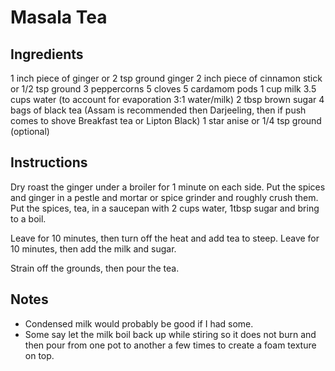 # Masala Tea

## Ingredients

1 inch piece of ginger or 2 tsp ground ginger
2 inch piece of cinnamon stick or 1/2 tsp ground
3 peppercorns
5 cloves
5 cardamom pods
1 cup milk
3.5 cups water (to account for evaporation 3:1 water/milk)
2 tbsp brown sugar
4 bags of black tea (Assam is recommended then Darjeeling, then if push comes to shove Breakfast tea or Lipton Black)
1 star anise or 1/4 tsp ground (optional)

## Instructions

Dry roast the ginger under a broiler for 1 minute on each side. Put the spices and ginger in a pestle and mortar or spice grinder and roughly crush them. Put the spices, tea, in a saucepan with 2 cups water, 1tbsp sugar and bring to a boil.

Leave for 10 minutes, then turn off the heat and add tea to steep. Leave for 10 minutes, then add the milk and sugar.

Strain off the grounds, then pour the tea.

## Notes

- Condensed milk would probably be good if I had some.
- Some say let the milk boil back up while stiring so it does not burn and then pour from one pot to another a few times to create a foam texture on top.
